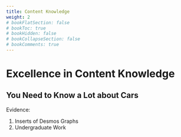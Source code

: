 ```yaml
---
title: Content Knowledge
weight: 2
# bookFlatSection: false
# bookToc: true
# bookHidden: false
# bookCollapseSection: false
# bookComments: true
---
```

# Excellence in Content Knowledge

## You Need to Know a Lot about Cars

Evidence:

1. Inserts of Desmos Graphs
2. Undergraduate Work

